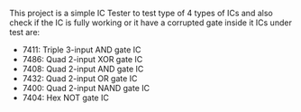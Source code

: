 This project is a simple IC Tester to test type of 4 types of ICs and also check if the IC is fully working or it have a corrupted gate inside it
ICs under test are: 
* 7411: Triple 3-input AND gate IC
* 7486: Quad 2-input XOR gate IC
* 7408: Quad 2-input AND gate IC
* 7432: Quad 2-input OR gate IC
* 7400: Quad 2-input NAND gate IC
* 7404: Hex NOT gate IC
